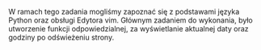 W ramach tego zadania mogliśmy zapoznać się z podstawami języka Python oraz obsługi Edytora vim. 
Głównym zadaniem do wykonania, było utworzenie funkcji odpowiedzialnej, za wyświetlanie aktualnej daty oraz godziny po odświeżeniu strony.
